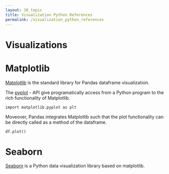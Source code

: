 ```yaml
---
layout: 30_topic
title: Visualization Python References
permalink: /visualization_python_references
---
```


# Visualizations

# Matplotlib

[Matplotlib](https://matplotlib.org/) is the standard library for Pandas dataframe visualization.

The [pyplot](https://matplotlib.org/2.0.2/api/pyplot_api.html) - API give programatically access from a Python program to the rich functionality of Matplotlib.

>
    import matplotlib.pyplot as plt

Moveover, Pandas integrates Matplotlib such that the plot functionality can be directly called as a method of the dataframe.

>
    df.plot()


# Seaborn

[Seaborn](https://seaborn.pydata.org/) is a Python data visualization library based on matplotlib. 

